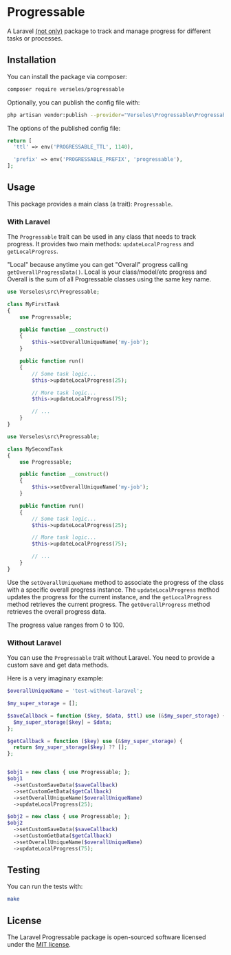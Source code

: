 # Progressable

A Laravel [(not only)](#without-laravel) package to track and manage progress for different tasks or processes.

## Installation

You can install the package via composer:

```bash
composer require verseles/progressable
```

Optionally, you can publish the config file with:

```bash
php artisan vendor:publish --provider="Verseles\Progressable\ProgressableServiceProvider" --tag="config"
```

The options of the published config file:

```php
return [
  'ttl' => env('PROGRESSABLE_TTL', 1140),

  'prefix' => env('PROGRESSABLE_PREFIX', 'progressable'),
];
```

## Usage

This package provides a main class (a trait): `Progressable`.

### With Laravel

The `Progressable` trait can be used in any class that needs to track progress. It provides two main methods: `updateLocalProgress` and `getLocalProgress`.

"Local" because anytime you can get "Overall" progress calling `getOverallProgressData()`. Local is your class/model/etc progress and Overall is the sum of all Progressable classes using the same key name.

```php
use Verseles\src\Progressable;

class MyFirstTask
{
    use Progressable;

    public function __construct()
    {
        $this->setOverallUniqueName('my-job');
    }

    public function run()
    {
        // Some task logic...
        $this->updateLocalProgress(25);

        // More task logic...
        $this->updateLocalProgress(75);

        // ...
    }
}
```

```php
use Verseles\src\Progressable;

class MySecondTask
{
    use Progressable;

    public function __construct()
    {
        $this->setOverallUniqueName('my-job');
    }

    public function run()
    {
        // Some task logic...
        $this->updateLocalProgress(25);

        // More task logic...
        $this->updateLocalProgress(75);

        // ...
    }
}
```

Use the `setOverallUniqueName` method to associate the progress of the class with a specific overall progress instance. The `updateLocalProgress` method updates the progress for the current instance, and the `getLocalProgress` method retrieves the current progress. The `getOverallProgress` method retrieves the overall progress data.

The progress value ranges from 0 to 100.

### Without Laravel

You can use the `Progressable` trait without Laravel. You need to provide a custom save and get data methods.

Here is a very imaginary example:

```php
$overallUniqueName = 'test-without-laravel';

$my_super_storage = [];

$saveCallback = function ($key, $data, $ttl) use (&$my_super_storage) {
  $my_super_storage[$key] = $data;
};

$getCallback = function ($key) use (&$my_super_storage) {
  return $my_super_storage[$key] ?? [];
};


$obj1 = new class { use Progressable; };
$obj1
  ->setCustomSaveData($saveCallback)
  ->setCustomGetData($getCallback)
  ->setOverallUniqueName($overallUniqueName)
  ->updateLocalProgress(25);

$obj2 = new class { use Progressable; };
$obj2
  ->setCustomSaveData($saveCallback)
  ->setCustomGetData($getCallback)
  ->setOverallUniqueName($overallUniqueName)
  ->updateLocalProgress(75);

```

## Testing

You can run the tests with:

```bash
make
```

## License

The Laravel Progressable package is open-sourced software licensed under the [MIT license](./LICENSE.md).
